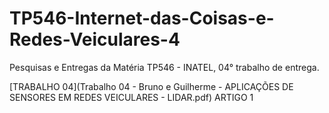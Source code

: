 # TP546-Internet-das-Coisas-e-Redes-Veiculares-4
Pesquisas e Entregas da Matéria TP546 - INATEL, 04° trabalho de entrega.

[TRABALHO 04](Trabalho 04 - Bruno e Guilherme - APLICAÇÕES DE SENSORES EM REDES VEICULARES - LIDAR.pdf)
ARTIGO 1
